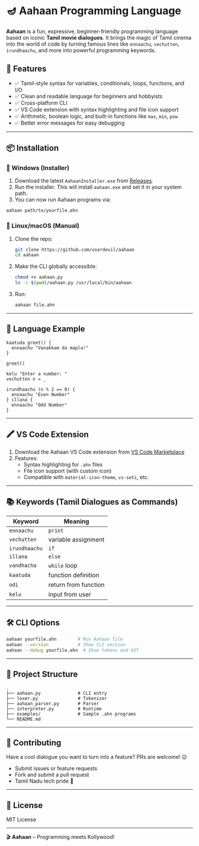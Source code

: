 # 🪔 Aahaan Programming Language

**Aahaan** is a fun, expressive, beginner-friendly programming language based on iconic **Tamil movie dialogues**. It brings the magic of Tamil cinema into the world of code by turning famous lines like `ennaachu`, `vechutten`, `irundhaachu`, and more into powerful programming keywords.

## 🚀 Features

- ✅ Tamil-style syntax for variables, conditionals, loops, functions, and I/O
- ✅ Clean and readable language for beginners and hobbyists
- ✅ Cross-platform CLI
- ✅ VS Code extension with syntax highlighting and file icon support
- ✅ Arithmetic, boolean logic, and built-in functions like `max`, `min`, `pow`
- ✅ Better error messages for easy debugging

---

## 📦 Installation

### 🔵 Windows (Installer)

1. Download the latest `AahaanInstaller.exe` from [Releases](https://github.com/userdevil/aahaan/releases).
2. Run the installer. This will install `aahaan.exe` and set it in your system path.
3. You can now run Aahaan programs via:

```bash
aahaan path/to/yourfile.ahn
```

### 🐧 Linux/macOS (Manual)

1. Clone the repo:
   ```bash
   git clone https://github.com/userdevil/aahaan
   cd aahaan
   ```
2. Make the CLI globally accessible:
   ```bash
   chmod +x aahaan.py
   ln -s $(pwd)/aahaan.py /usr/local/bin/aahaan
   ```
3. Run:
   ```bash
   aahaan file.ahn
   ```

---

## 🧠 Language Example

```ahn
kaatuda greet() {
  ennaachu "Vanakkam da mapla!"
}

greet()

kelu "Enter a number: "
vechutten n = _

irundhaachu (n % 2 == 0) {
  ennaachu "Even Number"
} illana {
  ennaachu "Odd Number"
}
```

---

## 🖍️ VS Code Extension

1. Download the Aahaan VS Code extension from [VS Code Marketplace](https://marketplace.visualstudio.com/items?itemName=MavinSandeep.aahaan&ssr=false#overview)
2. Features:
   - Syntax highlighting for `.ahn` files
   - File icon support (with custom icon)
   - Compatible with `material-icon-theme`, `vs-seti`, etc.

---

## 📚 Keywords (Tamil Dialogues as Commands)

| Keyword        | Meaning                |
|----------------|------------------------|
| `ennaachu`     | `print`                |
| `vechutten`    | variable assignment    |
| `irundhaachu`  | `if`                   |
| `illana`       | `else`                 |
| `vandhacha`    | `while` loop           |
| `kaatuda`      | function definition    |
| `odi`          | return from function   |
| `kelu`         | input from user        |

---

## 🛠 CLI Options

```bash
aahaan yourfile.ahn        # Run Aahaan file
aahaan --version           # Show CLI version
aahaan --debug yourfile.ahn  # Show tokens and AST
```

---

## 📂 Project Structure

```
.
├── aahaan.py              # CLI entry
├── lexer.py               # Tokenizer
├── aahaan_parser.py       # Parser
├── interpreter.py         # Runtime
├── examples/              # Sample .ahn programs
└── README.md
```

---

## 📌 Contributing

Have a cool dialogue you want to turn into a feature? PRs are welcome! 😉

- Submit issues or feature requests
- Fork and submit a pull request
- Tamil Nadu tech pride 💪

---

## 📃 License

MIT License

---

🎬 **Aahaan** – Programming meets Kollywood!
